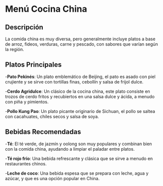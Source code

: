 # Menú Cocina China

## Descripción
La comida china es muy diversa, pero generalmente incluye platos a base de arroz, fideos, verduras, carne y pescado, con sabores que varían según la región.

## Platos Principales

-**Pato Pekinés**:
Un plato emblemático de Beijing, el pato es asado con piel crujiente y se sirve con tortillas finas, cebollín y salsa de frijol dulce. 

-**Cerdo Agridulce**:
Un clásico de la cocina china, este plato consiste en trozos de cerdo fritos y recubiertos en una salsa dulce y ácida, a menudo con piña y pimientos. 

-**Pollo Kung Pao**:
Un plato picante originario de Sichuan, el pollo se saltea con cacahuates, chiles secos y salsa de soya.

## Bebidas Recomendadas

-**Té**:
El té verde, de jazmín y oolong son muy populares y combinan bien con la comida china, ayudando a limpiar el paladar entre platos.
 
-**Té rojo frío**:
Una bebida refrescante y clásica que se sirve a menudo en restaurantes chinos. 

-**Leche de coco**:
Una bebida espesa que se prepara con leche, agua y azúcar, y que es una opción popular en China. 
